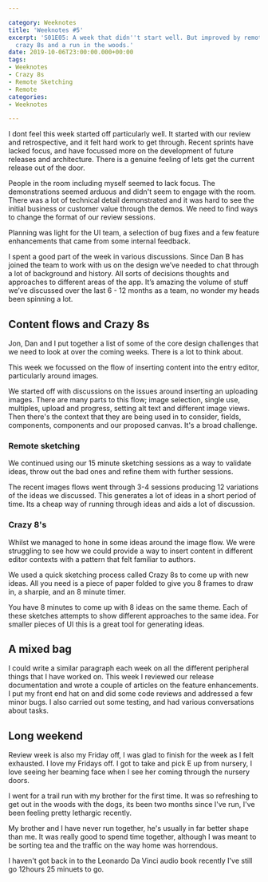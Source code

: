 ```yaml
---

category: Weeknotes
title: 'Weeknotes #5'
excerpt: 'S01E05: A week that didn''t start well. But improved by remote sketching,
  crazy 8s and a run in the woods.'
date: 2019-10-06T23:00:00.000+00:00
tags:
- Weeknotes
- Crazy 8s
- Remote Sketching
- Remote
categories:
- Weeknotes

---
```

I dont feel this week started off particularly well. It started with our review and retrospective, and it felt hard work to get through. Recent sprints have lacked focus, and have focussed more on the development of future releases and architecture. There is a genuine feeling of lets get the current release out of the door.

People in the room including myself seemed to lack focus. The demonstrations seemed arduous and didn't seem to engage with the room. There was a lot of technical detail demonstrated and it was hard to see the initial business or customer value through the demos. We need to find ways to change the format of our review sessions.

Planning was light for the UI team, a selection of bug fixes and a few feature enhancements that came from some internal feedback. 

I spent a good part of the week in various discussions. Since Dan B has joined the team to work with us on the design  we’ve needed to chat through a lot of background and history. All sorts of decisions thoughts and approaches to different areas of the app. It’s amazing the volume of stuff we’ve discussed over the last 6 - 12 months as a team, no wonder my heads been spinning a lot.

## Content flows and Crazy 8s 

Jon, Dan and I put together a list of some of the core design challenges that we need to look at over the coming weeks. There is a lot to think about. 

This week we focussed on the flow of inserting content into the entry editor, particularly around images. 

We started off with discussions on the issues around inserting an uploading images. There are many parts to this flow; image selection, single use, multiples, upload and progress, setting alt text and different image views. Then there's the context that they are being used in to consider, fields, components, components and our proposed canvas. It's a broad challenge.

### Remote sketching

We continued using our 15 minute sketching sessions as a way to validate ideas, throw out the bad ones and refine them with further sessions.

The recent images flows went through 3-4 sessions producing 12 variations of the ideas we discussed. This generates a lot of ideas in a short period of time. Its a cheap way of running through ideas and aids a lot of discussion.

### Crazy 8's

Whilst we managed to hone in some ideas around the image flow. We were struggling to see how we could provide a way to insert content in different editor contexts with a pattern that felt familiar to authors.

We used a quick sketching process called Crazy 8s to come up with new ideas. All you need is a piece of paper folded to give you 8 frames to draw in, a sharpie, and an 8 minute timer.

You have 8 minutes to come up with 8 ideas on the same theme. Each of these sketches attempts to show different approaches to the same idea. For smaller pieces of UI this is a great tool for generating ideas.

## A mixed bag

I could write a similar paragraph each week on all the different peripheral things that I have worked on. This week I reviewed our release documentation and wrote a couple of  articles on the feature enhancements. I put my front end hat on and did some code reviews and addressed a few minor bugs. I also carried out some testing, and had various conversations about tasks.

## Long weekend
Review week is also my Friday off, I was glad to finish for the week as I felt exhausted. I love my Fridays off. I got to take and pick E up from nursery, I love seeing her beaming face when I see her coming through the nursery doors.

I went for a trail run with my brother for the first time. It was so refreshing to get out in the woods with the dogs, its been two months since I've run, I've been feeling pretty lethargic recently. 

My brother and I have never run together, he's usually in far better shape than me. It was really good to spend time together, although I was meant to be sorting tea and the traffic on the way home was horrendous.

I haven't got back in to the Leonardo Da Vinci audio book recently I've still go 12hours 25 minuets to go.